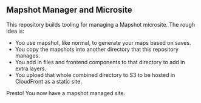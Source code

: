 ## Mapshot Manager and Microsite

This repository builds tooling for managing a Mapshot microsite. The rough idea is:

* You use mapshot, like normal, to generate your maps based on saves.
* You copy the mapshots into another directory that this repository manages.
* You add in files and frontend components to that directory to add in extra layers.
* You upload that whole combined directory to S3 to be hosted in CloudFront as a static site.

Presto! You now have a mapshot managed site.